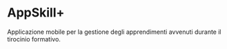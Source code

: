 # AppSkill+

Applicazione mobile per la gestione degli apprendimenti avvenuti durante il tirocinio formativo.
